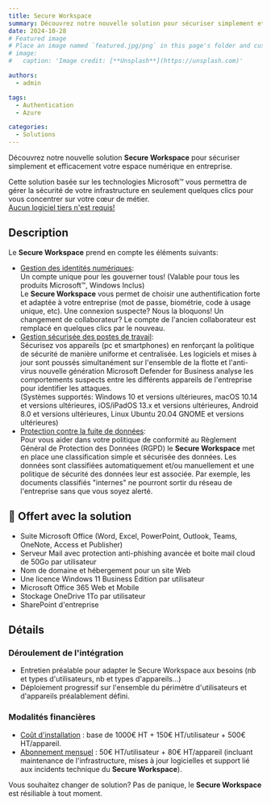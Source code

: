 ```yaml
---
title: Secure Workspace
summary: Découvrez notre nouvelle solution pour sécuriser simplement et efficacement votre espace numérique en entreprise.
date: 2024-10-28
# Featured image
# Place an image named `featured.jpg/png` in this page's folder and customize its options here.
# image:
#   caption: 'Image credit: [**Unsplash**](https://unsplash.com)'

authors:
  - admin

tags:
  - Authentication
  - Azure

categories:
  - Solutions
---
```


Découvrez notre nouvelle solution **Secure Workspace** pour sécuriser simplement et efficacement votre espace numérique en entreprise.

Cette solution basée sur les technologies Microsoft™ vous permettra de gérer la sécurité de votre infrastructure en seulement quelques clics pour vous concentrer sur votre cœur de métier.\
<ins>Aucun logiciel tiers n'est requis!</ins>

## Description
Le **Secure Workspace** prend en compte les éléments suivants:
- <ins>Gestion des identités numériques</ins>:\
Un compte unique pour les gouverner tous! (Valable pour tous les produits Microsoft™, Windows Inclus)\
Le **Secure Workspace** vous permet de choisir une authentification forte et adaptée à votre entreprise (mot de passe, biométrie, code à usage unique, etc). Une connexion suspecte? Nous la bloquons! Un changement de collaborateur? Le compte de l'ancien collaborateur est remplacé en quelques clics par le nouveau.
- <ins>Gestion sécurisée des postes de travail</ins>:\
Sécurisez vos appareils (pc et smartphones) en renforçant la politique de sécurité de manière uniforme et centralisée. Les logiciels et mises à jour sont poussés simultanément sur l'ensemble de la flotte et l'anti-virus nouvelle génération Microsoft Defender for Business analyse les comportements suspects entre les différents appareils de l'entreprise pour identifier les attaques.\
(Systèmes supportés: Windows 10 et versions ultérieures, macOS 10.14 et versions ultérieures, iOS/iPadOS 13.x et versions ultérieures, Android 8.0 et versions ultérieures, Linux Ubuntu 20.04 GNOME et versions ultérieures)
- <ins>Protection contre la fuite de données</ins>:\
Pour vous aider dans votre politique de conformité au Règlement Général de Protection des Données (RGPD) le **Secure Workspace** met en place une classification simple et sécurisée des données. Les données sont classifiées automatiquement et/ou manuellement et une politique de sécurité des données leur est associée. Par exemple, les documents classifiés "internes" ne pourront sortir du réseau de l'entreprise sans que vous soyez alerté.

## 🎁 Offert avec la solution
- Suite Microsoft Office (Word, Excel, PowerPoint, Outlook, Teams, OneNote, Access et Publisher)
- Serveur Mail avec protection anti-phishing avancée et boite mail cloud de 50Go par utilisateur
- Nom de domaine et hébergement pour un site Web
- Une licence Windows 11 Business Edition par utilisateur
- Microsoft Office 365 Web et Mobile
- Stockage OneDrive 1To par utilisateur
- SharePoint d'entreprise

## Détails
### Déroulement de l'intégration
- Entretien préalable pour adapter le Secure Workspace aux besoins (nb et types d'utilisateurs, nb et types d'appareils...)
- Déploiement progressif sur l'ensemble du périmètre d'utilisateurs et d'appareils préalablement défini.

### Modalités financières
- <ins>Coût d'installation</ins> : base de 1000€ HT + 150€ HT/utilisateur + 500€ HT/appareil.
- <ins>Abonnement mensuel</ins> : 50€ HT/utilisateur + 80€ HT/appareil (incluant maintenance de l'infrastructure, mises à jour logicielles et support lié aux incidents technique du **Secure Workspace**).

Vous souhaitez changer de solution? Pas de panique, le **Secure Workspace** est résiliable à tout moment.